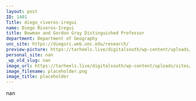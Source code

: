 ```yaml
---
layout: post
ID: 1401
Title: diego_riveros-iregui
name: Diego Riveros-Iregui
title: Bowman and Gordon Gray Distinguished Professor
department: Department of Geography
unc_site: https://diegori.web.unc.edu/research/
preview-picture: https://tarheels.live/digitalsouth/wp-content/uploads/sites/2464/2021/11/placeholder.png
personal_site: nan
_wp_old_slug: nan
image_url: https://tarheels.live/digitalsouth/wp-content/uploads/sites/2464/2021/11/placeholder.png
image_filename: placeholder.png
image_title: placeholder
---
```

nan